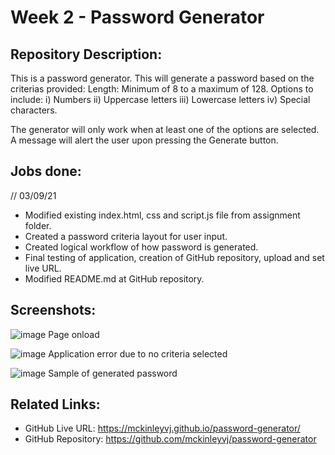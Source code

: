 # Week 2 - Password Generator

## Repository Description:

This is a password generator. This will generate a password based on the criterias provided:
Length: Minimum of 8 to a maximum of 128.
Options to include: i) Numbers ii) Uppercase letters iii) Lowercase letters iv) Special characters.

The generator will only work when at least one of the options are selected. A message will alert the user upon pressing the Generate button.

## Jobs done:

// 03/09/21
- Modified existing index.html, css and script.js file from assignment folder.
- Created a password criteria layout for user input.
- Created logical workflow of how password is generated.
- Final testing of application, creation of GitHub repository, upload and set live URL.
- Modified README.md at GitHub repository.

## Screenshots:
![image](https://user-images.githubusercontent.com/87624839/131997177-4328efa1-6ef0-422e-a055-2deade4fc19d.png)
Page onload

![image](https://user-images.githubusercontent.com/87624839/131997208-d82a3627-73c6-41be-87c1-0b3818e97d6a.png)
Application error due to no criteria selected

![image](https://user-images.githubusercontent.com/87624839/131997264-0b11d4f1-8a4c-4000-b87e-17aa678e6ef9.png)
Sample of generated password

## Related Links:

- GitHub Live URL: https://mckinleyvj.github.io/password-generator/
- GitHub Repository: https://github.com/mckinleyvj/password-generator
